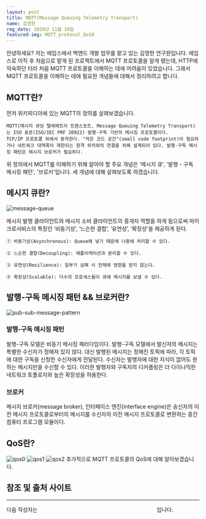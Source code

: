 ```yaml
---
layout: post
title: MQTT(Message Queuing Telemetry Transport)
name: 김영한 
reg_date: 2020년 11월 26일
featured-img: MQTT_protocol_QoS0
---
```

안녕하세요? 저는 에임스에서 백엔드 개발 업무를 맡고 있는 김영한 연구원입니다. 
에임스로 이직 후 처음으로 맡게 된 프로젝트에서 MQTT 프로토콜을 알게 됐는데, 
HTTP에 익숙하던 터라 처음 MQTT 프로토콜을 이해하는 데에 어려움이 있었습니다. 
그래서 MQTT 프로토콜을 이해하는 데에 필요한 개념들에 대해서 정리하려고 합니다.

## MQTT란?
먼저 위키피디아에 있는 MQTT의 정의를 살펴보겠습니다.

```
MQTT(메시지 큐잉 텔레메트리 트랜스포트, Message Queuing Telemetry Transport)는 ISO 표준(ISO/IEC PRF 20922) 발행-구독 기반의 메시징 프로토콜이다. 
TCP/IP 프로토콜 위에서 동작한다. "작은 코드 공간"(small code footprint)이 필요하거나 네트워크 대역폭이 제한되는 원격 위치와의 연결을 위해 설계되어 있다. 발행-구독 메시징 패턴은 메시지 브로커가 필요하다.  
```

위 정의에서 MQTT를 이해하기 위해 알아야 할 주요 개념은 '메시지 큐', '발행 - 구독 메시징 패턴', '브로커'입니다.
세 개념에 대해 살펴보도록 하겠습니다.

## 메시지 큐란?
![message-queue](https://i1.wp.com/codeblog.dotsandbrackets.com/wp-content/uploads/2016/10/async-comm.jpg?resize=603%2C296&ssl=1)

메시지 발행 클라이언트와 메시지 소비 클라이언트의 중개자 역할을 하게 됨으로써 
마이크로서비스의 특징인 ‘비동기성’, ‘느슨한 결합’, ‘유연성’, ‘확장성’을 제공하게 된다.

```
① 비동기성(Asynchronous): Queue에 넣기 때문에 나중에 처리할 수 있다.

② 느슨한 결합(Decoupling): 애플리케이션과 분리할 수 있다.

③ 유연성(Resilience): 일부가 실패 시 전체에 영향을 받지 않는다.

④ 확장성(Scalable): 다수의 프로세스들이 큐에 메시지를 보낼 수 있다.
```

## 발행-구독 메시징 패턴 && 브로커란?
![pub-sub-message-pattern](https://docs.microsoft.com/ko-kr/azure/architecture/patterns/_images/publish-subscribe.png)

### 발행-구독 메시징 패턴
발행-구독 모델은 비동기 메시징 패러다임이다. 
발행-구독 모델에서 발신자의 메시지는 특별한 수신자가 정해져 있지 않다. 
대신 발행된 메시지는 정해진 토픽에 따라, 각 토픽에 대한 구독을 신청한 수신자에게 전달된다. 
수신자는 발행자에 대한 지식이 없어도 원하는 메시지만을 수신할 수 있다. 
이러한 발행자와 구독자의 디커플링은 더 다이나믹한 네트워크 토폴로지와 높은 확장성을 허용한다.

### 브로커
메시지 브로커(message broker), 인터페이스 엔진(interface engine)은 
송신자의 이전 메시지 프로토콜로부터의 메시지를 수신자의 이전 메시지 프로토콜로 변환하는 
중간 컴퓨터 프로그램 모듈이다.

## QoS란?
![qos0](https://miro.medium.com/max/1400/0*1NSybQWdhHvVhnTb.png)
![qos1](https://miro.medium.com/max/1400/0*b4pvXUWp6MVnAAFy.png)
![qos2](https://miro.medium.com/max/1400/0*G6zwc_VftJ4AcueS.png)
추가적으로 MQTT 프로토콜의 QoS에 대해 알아보겠습니다.

## 참조 및 출처 사이트

---
다음 작성자는 <font color='#FFFFFF'>저희 소프트웨어 책임 연구원이신 김병규 책임 연구원</font>입니다.


